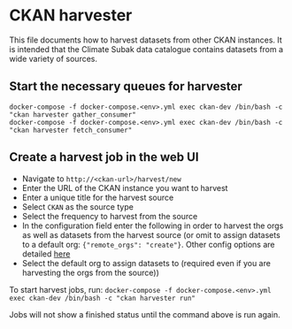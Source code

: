 # CKAN harvester

This file documents how to harvest datasets from other CKAN instances. It is intended that the Climate Subak data catalogue contains datasets from a wide variety of sources.

## Start the necessary queues for harvester
`docker-compose -f docker-compose.<env>.yml exec ckan-dev /bin/bash -c "ckan harvester gather_consumer"`\
`docker-compose -f docker-compose.<env>.yml exec ckan-dev /bin/bash -c "ckan harvester fetch_consumer"`

## Create a harvest job in the web UI
- Navigate to `http://<ckan-url>/harvest/new`
- Enter the URL of the CKAN instance you want to harvest
- Enter a unique title for the harvest source
- Select `CKAN` as the source type
- Select the frequency to harvest from the source
- In the configuration field enter the following in order to harvest the orgs as well as datasets from the harvest source (or omit to assign datasets to a default org: `{"remote_orgs": "create"}`. Other config options are detailed [here](https://github.com/ckan/ckanext-harvest/#the-ckan-harvester)
- Select the default org to assign datasets to (required even if you are harvesting the orgs from the source))

To start harvest jobs, run: `docker-compose -f docker-compose.<env>.yml exec ckan-dev /bin/bash -c "ckan harvester run"`

Jobs will not show a finished status until the command above is run again.